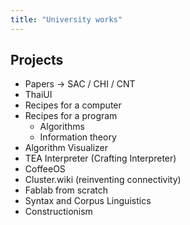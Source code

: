```yaml
---
title: "University works"
---
```

## Projects

- Papers -> SAC / CHI / CNT
- ThaiUI
- Recipes for a computer
- Recipes for a program
	- Algorithms
	- Information theory
- Algorithm Visualizer
- TEA Interpreter (Crafting Interpreter)
- CoffeeOS
- Cluster.wiki (reinventing connectivity)
- Fablab from scratch
- Syntax and Corpus Linguistics
- Constructionism
